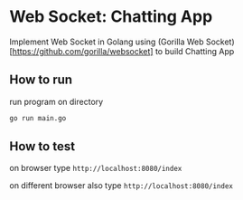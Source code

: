 # Web Socket: Chatting App

Implement Web Socket in Golang using (Gorilla Web Socket)[https://github.com/gorilla/websocket] to build Chatting App


## How to run

run program on directory
```sh
go run main.go
```

## How to test

on browser type 
`http://localhost:8080/index`

on different browser also type
`http://localhost:8080/index`

